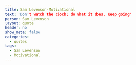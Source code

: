 ```yaml
---
title: Sam Levenson-Motivational
text: 'Don't watch the clock; do what it does. Keep going'
person: Sam Levenson
layout: quote
header: no
show_meta: false
categories:
  - quotes
tags: 
  - Sam Levenson
  - Motivational
---
```

